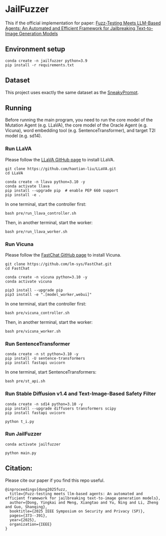 # JailFuzzer

This if the official implementation for paper: [Fuzz-Testing Meets LLM-Based Agents: An Automated and Efficient Framework for Jailbreaking Text-to-Image Generation Models](https://arxiv.org/abs/2408.00523)

## Environment setup

```
conda create -n jailfuzzer python=3.9
pip install -r requirements.txt
```

## Dataset

This project uses exactly the same dataset as the [SneakyPrompt](https://github.com/Yuchen413/text2image_safety/tree/main).


## Running

Before running the main program, you need to run the core model of the Mutation Agent (e.g. LLaVA), the core model of the Oracle Agent (e.g. Vicuna), word embedding tool (e.g. SentenceTransformer), and target T2I model (e.g. sd14).

### Run LLaVA

Please follow the [LLaVA GitHub page](https://github.com/haotian-liu/LLaVA/) to install LLaVA.

```
git clone https://github.com/haotian-liu/LLaVA.git
cd LLaVA

conda create -n llava python=3.10 -y
conda activate llava
pip install --upgrade pip  # enable PEP 660 support
pip install -e .
```

In one terminal, start the controller first:
```
bash pre/run_llava_controller.sh
```
Then, in another terminal, start the worker:
```
bash pre/run_llava_worker.sh
```

### Run Vicuna

Please follow the [FastChat GitHub page](https://github.com/lm-sys/FastChat) to install Vicuna.
```
git clone https://github.com/lm-sys/FastChat.git
cd FastChat

conda create -n vicuna python=3.10 -y
conda activate vicuna

pip3 install --upgrade pip
pip3 install -e ".[model_worker,webui]"
```

In one terminal, start the controller first:
```
bash pre/vicuna_controller.sh
```
Then, in another terminal, start the worker:
```
bash pre/vicuna_worker.sh
```

### Run SentenceTransformer

```
conda create -n st python=3.10 -y
pip install -U sentence-transformers
pip install fastapi uvicorn
```

In one terminal, start SentenceTransformers:
```
bash pre/st_api.sh
```

### Run Stable Diffusion v1.4 and Text-Image-Based Safety Filter

```
conda create -n sd14 python=3.10 -y
pip install --upgrade diffusers transformers scipy
pip install fastapi uvicorn

python t_i.py
```

### Run JailFuzzer
```
conda activate jailfuzzer

python main.py
```

## Citation:

Please cite our paper if you find this repo useful.

```
@inproceedings{dong2025fuzz,
  title={Fuzz-testing meets llm-based agents: An automated and efficient framework for jailbreaking text-to-image generation models},
  author={Dong, Yingkai and Meng, Xiangtao and Yu, Ning and Li, Zheng and Guo, Shanqing},
  booktitle={2025 IEEE Symposium on Security and Privacy (SP)},
  pages={373--391},
  year={2025},
  organization={IEEE}
}
```
